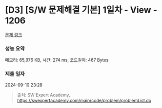 # [D3] [S/W 문제해결 기본] 1일차 - View - 1206 

[문제 링크](https://swexpertacademy.com/main/code/problem/problemDetail.do?contestProbId=AV134DPqAA8CFAYh) 

### 성능 요약

메모리: 65,976 KB, 시간: 274 ms, 코드길이: 467 Bytes

### 제출 일자

2024-09-10 23:28



> 출처: SW Expert Academy, https://swexpertacademy.com/main/code/problem/problemList.do